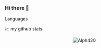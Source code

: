 ### Hi there 👋

<!--
**Alph420/Alph420** is a ✨ _special_ ✨ repository because its `README.md` (this file) appears on your GitHub profile.

Here are some ideas to get you started:

- 🔭 I’m currently working on ...
- 🌱 I’m currently learning ...
- 👯 I’m looking to collaborate on ...
- 🤔 I’m looking for help with ...
- 💬 Ask me about ...
- 📫 How to reach me: ...
- 😄 Pronouns: ...
- ⚡ Fun fact: ...
-->


Languages


📈 my github stats
<p align="center"> <img src="https://github-readme-stats.vercel.app/api?username=Alph420&show_icons=true&theme=gotham" alt="Alph420" />
